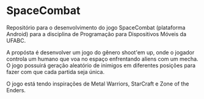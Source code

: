 # SpaceCombat
Repositório para o desenvolvimento do jogo SpaceCombat (plataforma Android) para a disciplina de Programação para Dispositivos Móveis da UFABC.

A propósta é desenvolver um jogo do gênero shoot'em up, onde o jogador controla um humano que voa no espaço enfrentando aliens com um mecha.
O jogo possuirá geração aleatório de inimigos em diferentes posições para fazer com que cada partida seja única.

O jogo está tendo inspirações de Metal Warriors, StarCraft e Zone of the Enders.
